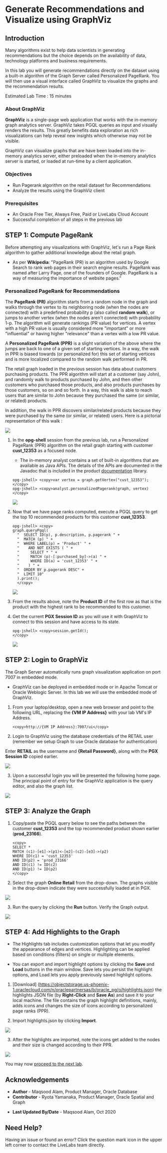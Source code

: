 # Generate Recommendations and Visualize using GraphViz

## Introduction

Many algorithms exist to help data scientists in generating recommendations but the choice depends on the availability of data, technology platforms and business requirements.

In this lab you will generate recommendations directly on the dataset using a built-in algorithm of the Graph Server called Personalized PageRank. You will then use a visual interface called GraphViz to visualize the graphs and the recommendation results.

Estimated Lab Time : 15 minutes

### About GraphViz

**GraphViz** is a single-page web application that works with the in-memory graph analytics server. GraphViz takes PGQL queries as input and visually renders the results. This greatly benefits data exploration as rich visualizations can help reveal new insights which otherwise may not be visible.

GraphViz can visualize graphs that are have been loaded into the in-memory analytics server, either preloaded when the in-memory analytics server is started, or loaded at run-time by a client application.

### Objectives

- Run Pagerank algorithm on the retail dataset for Recommendations
- Analyze the results using the GraphViz client

### Prerequisites

- An Oracle Free Tier, Always Free, Paid or LiveLabs Cloud Account
- Successful completion of all steps in the previous lab

## **STEP 1**: Compute PageRank

Before attempting any visualizations with GraphViz, let's run a Page Rank algorithm to gather additional knowledge about the retail graph.

- As per **Wikipedia**: "PageRank (PR) is an algorithm used by Google Search to rank web pages in their search engine results. PageRank was named after Larry Page, one of the founders of Google. PageRank is a way of measuring the importance of website pages."

### Personalized PageRank for Recommendations

The **PageRank (PR)** algorithm starts from a random node in the graph and walks through the vertex to its neighboring node (when the nodes are connected) with a predefined probability p (also called **random walk**), or jumps to another vertex (when the nodes aren't connected) with probability 1-p. The algorithm will generate rankings (PR value) for vertices. A vertex with a high PR value is usually considered more "important" or more "influential" or having higher "relevance" than a vertex with a low PR value.

A **Personalized PageRank (PPR)** is a slight variation of the above where the jumps are back to one of a given set of starting vertices. In a way, the walk in PPR is biased towards (or personalized for) this set of starting vertices and is more localized compared to the random walk performed in PR.

The retail graph loaded in the previous session has data about customers purchasing products. The PPR algorithm will start at a customer (say John), and randomly walk to products purchased by John, and then other customers who purchased those products, and also products purchases by those customers, so on and so forth. In a way, this walk is able to reach users that are similar to John because they purchased the same (or similar, or related) products.

In addition, the walk in PPR discovers similar/related products because they were purchased by the same (or similar, or related) users. Here is a pictorial representation of this walk :

  ![](./images/ppr-random-walk.png)

1. In the **opg-shell** session from the previous lab, run a Personalized PageRank (PPR) algorithm on the retail graph starting with customer **cust_12353** as a focused node.

    - The in-memory analyst contains a set of built-in algorithms that are available as Java APIs. The details of the APIs are documented in the Javadoc that is included in the product [documentation](https://docs.oracle.com/en/database/oracle/oracle-database/12.2/spgdg/using-inmemory-analyst-oracle-database.html#GUID-71FC3DB6-62F1-42E6-B711-A32958FC53D4) library.

    ```
    opg-jshell> <copy>var vertex = graph.getVertex("cust_12353");</copy>
    opg-jshell> <copy>analyst.personalizedPagerank(graph, vertex)
    </copy>
    ```
    ![](./images/run-ppr.png)

2. Now that we have page ranks computed, execute a PGQL query to get the top 10 recommended products for this customer **cust_12353**.

    ```
    opg-jshell> <copy>
    graph.queryPgql(
      "  SELECT ID(p), p.description, p.pagerank " +
      "  MATCH (p) " +
      "  WHERE LABEL(p) = 'Product' " +
      "    AND NOT EXISTS ( " +
      "     SELECT * " +
      "     MATCH (p)-[:purchased_by]->(a) " +
      "     WHERE ID(a) = 'cust_12353' " +
      "    ) " +
      "  ORDER BY p.pagerank DESC" +
      "  LIMIT 10"
      ).print();
      </copy>
      ```
      ![](./images/get-top-10-products.png)

3. From the results above, note the **Product ID** of the first row as that is the product with the highest rank to be recommended to this customer.

4. Get the current **PGX Session ID** as you will use it with GraphViz to connect to this session and have access to its state.

    ```
    opg-jshell> <copy>session.getId();
    </copy>
    ```
    ![](./images/get-session-id.png)

## **STEP 2**: Login to GraphViz

The Graph Server automatically runs graph visualization application on port 7007 in embedded mode.

  - GraphViz can be deployed in embedded mode or in Apache Tomcat or Oracle Weblogic Server. In this lab we will use the embedded mode of GraphViz.

1. From your laptop/desktop, open a new web browser and point to the following URL, replacing the **{VM IP Address}** with your lab VM's IP Address.

    ```
    <copy>http://{VM IP Address}:7007/ui</copy>
    ```

2. Login to GraphViz using the database credentials of the RETAIL user (remember we setup Graph to use Oracle database for authentication)

  Enter **RETAIL** as the username and **{Retail Password}**, along with the **PGX Session ID** copied earlier.

  ![](./images/open-graph-viz.jpg)

3. Upon a successful login you will be presented the following home page. The principal point of entry for the GraphViz application is the query editor, and also the graph list.

  ![](./images/graph-viz-home.png)

## **STEP 3**: Analyze the Graph

1. Copy/paste the PGQL query below to see the paths between the customer **cust\_12353** and the top recommended product shown earlier (**prod\_23166**).

    ```
    <copy>
    SELECT *
    MATCH (c1)-[e1]->(p1)<-[e2]-(c2)-[e3]->(p2)
    WHERE ID(c1) = 'cust_12353'
    AND ID(p2) = 'prod_23166'
    AND ID(c1) != ID(c2)
    AND ID(p1) != ID(p2)
    </copy>
    ```

2. Select the graph **Online Retail** from the drop-down. The graphs visible in the drop-down indicate they were successfully loaded at in PGX.

  ![](./images/graph-viz-online-retail.png)

3. Run the query by clicking the **Run** button. Verify the Graph output.

  ![](./images/run-pgql.png)

## **STEP 4**: Add Highlights to the Graph

- The Highlights tab includes customization options that let you modify the appearance of edges and vertices. Highlighting can be applied based on conditions (filters) on single or multiple elements.

- You can export and import highlight options by clicking the **Save** and **Load** buttons in the main window. Save lets you persist the highlight options, and Load lets you apply previously saved highlight options.

1. [Download] (https://objectstorage.us-phoenix-1.oraclecloud.com/n/oraclepartnersas/b/oracle_pg/o/highlights.json) the highlights JSON file (by **Right-Click** and **Save As**) and save it to your local machine. The file contains the graph highlight definitions, mainly, adds icons and changes the size of icons according to personalized page ranks (PPR).

2. Import highlights.json by clicking **Import**.

  ![](./images/highlights.png)

3. After the highlights are imported, note the icons get added to the nodes and their size is changed according to their PPR.

  ![](./images/labeled-graph.png)

You may now [proceed to the next lab](#next).

## Acknowledgements

- **Author** - Maqsood Alam, Product Manager, Oracle Database
- **Contributor** - Ryota Yamanaka, Product Manager, Oracle Spatial and Graph
* **Last Updated By/Date** - Maqsood Alam, Oct 2020

## Need Help?  
Having an issue or found an error?  Click the question mark icon in the upper left corner to contact the LiveLabs team directly.
